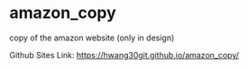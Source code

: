 # amazon_copy
copy of the amazon website (only in design)

Github Sites Link: https://hwang30git.github.io/amazon_copy/
